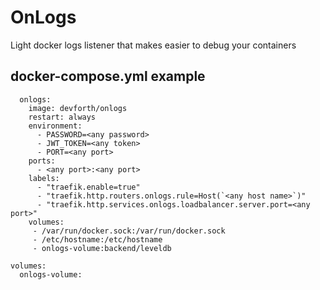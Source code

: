 # OnLogs

Light docker logs listener that makes easier to debug your containers

## docker-compose.yml example
```
  onlogs:
    image: devforth/onlogs
    restart: always
    environment:
      - PASSWORD=<any password>
      - JWT_TOKEN=<any token>
      - PORT=<any port>
    ports:
      - <any port>:<any port>
    labels:
      - "traefik.enable=true"
      - "traefik.http.routers.onlogs.rule=Host(`<any host name>`)"
      - "traefik.http.services.onlogs.loadbalancer.server.port=<any port>"
    volumes:
     - /var/run/docker.sock:/var/run/docker.sock
     - /etc/hostname:/etc/hostname
     - onlogs-volume:backend/leveldb

volumes:
  onlogs-volume:
```
